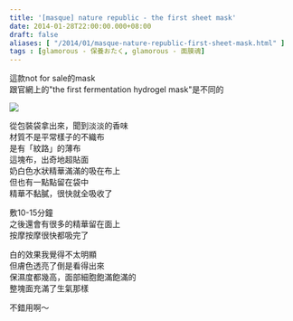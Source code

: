 ```yaml
---
title: '[masque] nature republic - the first sheet mask'
date: 2014-01-28T22:00:00.000+08:00
draft: false
aliases: [ "/2014/01/masque-nature-republic-first-sheet-mask.html" ]
tags : [glamorous - 保養おたく, glamorous - 面膜魂]
---
```


這款not for sale的mask  
跟官網上的"the first fermentation hydrogel mask"是不同的  

[![](https://1.bp.blogspot.com/-M83e1k7OA0c/XCi2_3SayyI/AAAAAAAADds/rrMScLSOeCEwatfSPsj39NtWnlrirqt5wCLcBGAs/s640/14.jpg)](https://1.bp.blogspot.com/-M83e1k7OA0c/XCi2_3SayyI/AAAAAAAADds/rrMScLSOeCEwatfSPsj39NtWnlrirqt5wCLcBGAs/s1600/14.jpg)

從包裝袋拿出來，聞到淡淡的香味  
材質不是平常樣子的不織布  
是有「紋路」的薄布  
這塊布，出奇地超貼面  
奶白色水狀精華滿滿的吸在布上  
但也有一點點留在袋中  
精華不黏膩，很快就全吸收了  
  
敷10-15分鐘  
之後還會有很多的精華留在面上  
按摩按摩很快都吸完了  
  
白的效果我覺得不太明顯  
但膚色透亮了倒是看得出來  
保濕度都幾高，面部細胞飽滿飽滿的  
整塊面充滿了生氣那樣  
  
不錯用啊～